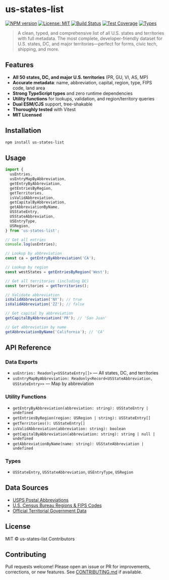 # us-states-list

[![NPM version](https://img.shields.io/npm/v/us-states-list.svg)](https://www.npmjs.com/package/us-states-list)
[![License: MIT](https://img.shields.io/badge/License-MIT-yellow.svg)](./LICENSE)
[![Build Status](https://github.com/venkatajanapareddy/us-states-list/actions/workflows/ci.yml/badge.svg)](https://github.com/venkatajanapareddy/us-states-list/actions)
[![Test Coverage](https://img.shields.io/coveralls/github/venkatajanapareddy/us-states-list/main)](https://github.com/venkatajanapareddy/us-states-list/actions)
[![Types](https://img.shields.io/npm/types/us-states-list.svg)](https://www.npmjs.com/package/us-states-list)

> A clean, typed, and comprehensive list of all U.S. states and territories with full metadata. The most complete, developer-friendly dataset for U.S. states, DC, and major territories—perfect for forms, civic tech, shipping, and more.

## Features

- **All 50 states, DC, and major U.S. territories** (PR, GU, VI, AS, MP)
- **Accurate metadata**: name, abbreviation, capital, region, type, FIPS code, land area
- **Strong TypeScript types** and zero runtime dependencies
- **Utility functions** for lookups, validation, and region/territory queries
- **Dual ESM/CJS** support, tree-shakable
- **Thoroughly tested** with Vitest
- **MIT Licensed**

## Installation

```sh
npm install us-states-list
```

## Usage

```ts
import {
  usEntries,
  usEntryMapByAbbreviation,
  getEntryByAbbreviation,
  getEntriesByRegion,
  getTerritories,
  isValidAbbreviation,
  getCapitalByAbbreviation,
  getAbbreviationByName,
  USStateEntry,
  USStateAbbreviation,
  USEntryType,
  USRegion,
} from 'us-states-list';

// Get all entries
console.log(usEntries);

// Lookup by abbreviation
const ca = getEntryByAbbreviation('CA');

// Lookup by region
const westStates = getEntriesByRegion('West');

// Get all territories (including DC)
const territories = getTerritories();

// Validate abbreviation
isValidAbbreviation('NY'); // true
isValidAbbreviation('ZZ'); // false

// Get capital by abbreviation
getCapitalByAbbreviation('PR'); // 'San Juan'

// Get abbreviation by name
getAbbreviationByName('California'); // 'CA'
```

## API Reference

### Data Exports

- `usEntries: Readonly<USStateEntry[]>` — All states, DC, and territories
- `usEntryMapByAbbreviation: Readonly<Record<USStateAbbreviation, USStateEntry>>` — Map by abbreviation

### Utility Functions

- `getEntryByAbbreviation(abbreviation: string): USStateEntry | undefined`
- `getEntriesByRegion(region: USRegion | string): USStateEntry[]`
- `getTerritories(): USStateEntry[]`
- `isValidAbbreviation(abbreviation: string): boolean`
- `getCapitalByAbbreviation(abbreviation: string): string | null | undefined`
- `getAbbreviationByName(name: string): USStateAbbreviation | undefined`

### Types

- `USStateEntry`, `USStateAbbreviation`, `USEntryType`, `USRegion`

## Data Sources

- [USPS Postal Abbreviations](https://pe.usps.com/text/pub28/28apb.htm)
- [U.S. Census Bureau Regions & FIPS Codes](https://www.census.gov/programs-surveys/geography/guidance/geo-identifiers.html)
- [Official Territorial Government Data](https://www.usa.gov/state-government)

## License

MIT © us-states-list Contributors

## Contributing

Pull requests welcome! Please open an issue or PR for improvements, corrections, or new features. See [CONTRIBUTING.md](./CONTRIBUTING.md) if available.
